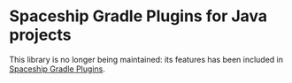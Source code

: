 Spaceship Gradle Plugins for Java projects
=========================================

This library is no longer being maintained: its features has been included in
[Spaceship Gradle Plugins](http://github.com/dscoppelletti/spaceship-gradle).
